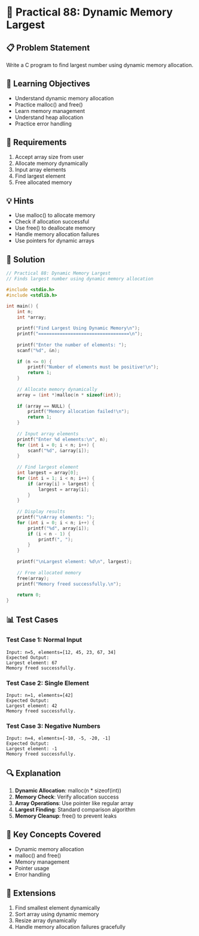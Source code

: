 # 🎯 Practical 88: Dynamic Memory Largest

## 📋 Problem Statement

Write a C program to find largest number using dynamic memory allocation.

## 🎯 Learning Objectives

- Understand dynamic memory allocation
- Practice malloc() and free()
- Learn memory management
- Understand heap allocation
- Practice error handling

## 📝 Requirements

1. Accept array size from user
2. Allocate memory dynamically
3. Input array elements
4. Find largest element
5. Free allocated memory

## 💡 Hints

- Use malloc() to allocate memory
- Check if allocation successful
- Use free() to deallocate memory
- Handle memory allocation failures
- Use pointers for dynamic arrays

## 🔧 Solution

```c
// Practical 88: Dynamic Memory Largest
// Finds largest number using dynamic memory allocation

#include <stdio.h>
#include <stdlib.h>

int main() {
    int n;
    int *array;
    
    printf("Find Largest Using Dynamic Memory\n");
    printf("==================================\n");
    
    printf("Enter the number of elements: ");
    scanf("%d", &n);
    
    if (n <= 0) {
        printf("Number of elements must be positive!\n");
        return 1;
    }
    
    // Allocate memory dynamically
    array = (int *)malloc(n * sizeof(int));
    
    if (array == NULL) {
        printf("Memory allocation failed!\n");
        return 1;
    }
    
    // Input array elements
    printf("Enter %d elements:\n", n);
    for (int i = 0; i < n; i++) {
        scanf("%d", &array[i]);
    }
    
    // Find largest element
    int largest = array[0];
    for (int i = 1; i < n; i++) {
        if (array[i] > largest) {
            largest = array[i];
        }
    }
    
    // Display results
    printf("\nArray elements: ");
    for (int i = 0; i < n; i++) {
        printf("%d", array[i]);
        if (i < n - 1) {
            printf(", ");
        }
    }
    
    printf("\nLargest element: %d\n", largest);
    
    // Free allocated memory
    free(array);
    printf("Memory freed successfully.\n");
    
    return 0;
}
```

## 📊 Test Cases

### Test Case 1: Normal Input
```
Input: n=5, elements=[12, 45, 23, 67, 34]
Expected Output:
Largest element: 67
Memory freed successfully.
```

### Test Case 2: Single Element
```
Input: n=1, elements=[42]
Expected Output:
Largest element: 42
Memory freed successfully.
```

### Test Case 3: Negative Numbers
```
Input: n=4, elements=[-10, -5, -20, -1]
Expected Output:
Largest element: -1
Memory freed successfully.
```

## 🔍 Explanation

1. **Dynamic Allocation**: malloc(n * sizeof(int))
2. **Memory Check**: Verify allocation success
3. **Array Operations**: Use pointer like regular array
4. **Largest Finding**: Standard comparison algorithm
5. **Memory Cleanup**: free() to prevent leaks

## 🎯 Key Concepts Covered

- Dynamic memory allocation
- malloc() and free()
- Memory management
- Pointer usage
- Error handling

## 🚀 Extensions

1. Find smallest element dynamically
2. Sort array using dynamic memory
3. Resize array dynamically
4. Handle memory allocation failures gracefully